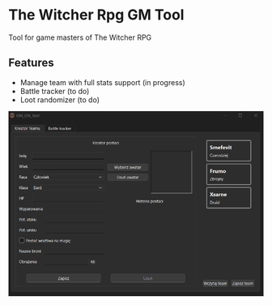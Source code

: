 # The Witcher Rpg GM Tool

Tool for game masters of The Witcher RPG

## Features
- Manage team with full stats support (in progress)
- Battle tracker (to do)
- Loot randomizer (to do)

![screenshot](ToolGif.gif)
